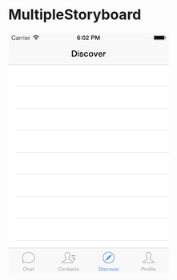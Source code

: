 MultipleStoryboard
==================
![image](https://github.com/Ailix/AIStuff/blob/master/AIImages/MultipleStoryboard.png)
